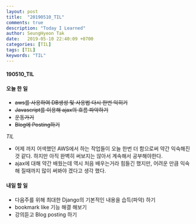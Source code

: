 ```yaml
---
layout: post
title:  "20190510_TIL"
comments: true
description: "Today I Learned"
author: SeungHyeon Tak
date:   2019-05-10 22:40:09 +0700
categories: [TIL]
tags: [TIL]
keywords: "TIL"
---
```

#### 190510_TIL

#### 오늘 한 일
* ~~aws를 사용하여 DB생성 및 사용법 다시 한번 익히기~~
* ~~Javascript를 이용해 ajax의 흐름 파악하기~~
* ~~운동가기~~
* ~~Blog에 Posting하기~~

_TIL_
* 어제 까지 어색했던 AWS에서 하는 작업들이 오늘 한번 더 함으로써 약간 익숙해진것 같다. 하지만 아직 완벽히 써보지는 않아서 계속해서 공부해야한다.
* ajax에 대해 약간 배웠는데 역시 처음 배우는거라 힘들긴 했지만, 어려운 만큼 익숙해 질때까지 많이 써봐야 겠다고 생각 했다.

#### 내일 할 일
* 다음주를 위해 최대한 Django의 기본적인 내용을 습득(파악) 하기
* bookmark like 기능 해결 해보기
* 강의듣고 Blog posting 하기
